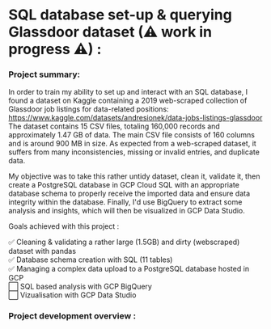 # SQL database set-up & querying Glassdoor dataset (⚠ work in progress ⚠) :

### Project summary:  
In order to train my ability to set up and interact with an SQL database, I found a dataset on Kaggle containing a 2019 web-scraped collection of Glassdoor job listings for data-related positions: https://www.kaggle.com/datasets/andresionek/data-jobs-listings-glassdoor  
The dataset contains 15 CSV files, totaling 160,000 records and approximately 1.47 GB of data. The main CSV file consists of 160 columns and is around 900 MB in size. As expected from a web-scraped dataset, it suffers from many inconsistencies, missing or invalid entries, and duplicate data.

My objective was to take this rather untidy dataset, clean it, validate it, then create a PostgreSQL database in GCP Cloud SQL with an appropriate database schema to properly receive the imported data and ensure data integrity within the database. Finally, I'd use BigQuery to extract some analysis and insights, which will then be visualized in GCP Data Studio.


Goals achieved with this project :  

  ✅ Cleaning & validating a rather large (1.5GB) and dirty (webscraped) dataset with pandas  
  ✅ Database schema creation with SQL (11 tables)  
  ✅ Managing a complex data upload to a PostgreSQL database hosted in GCP  
  ⬜ SQL based analysis with GCP BigQuery  
  ⬜ Vizualisation with GCP Data Studio  
  
### Project development overview :


